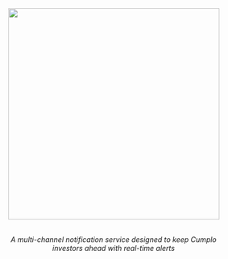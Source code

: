 <div align="center">
  <img src="https://github.com/cnsfeir/cumplo-herald/assets/58790635/2918c08a-ddfa-449b-ac53-911400a8a922" width="419"/>
</div>

<br>
<p align="center">
    <em>
      A multi-channel notification service designed to keep Cumplo <br> investors ahead with real-time alerts
    </em>
</p>
<br>
